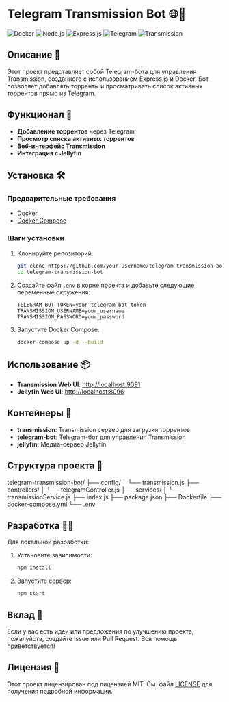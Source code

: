 # Telegram Transmission Bot 🌐🤖

![Docker](https://img.shields.io/badge/Docker-2496ED?style=for-the-badge&logo=docker&logoColor=white)
![Node.js](https://img.shields.io/badge/Node.js-339933?style=for-the-badge&logo=nodedotjs&logoColor=white)
![Express.js](https://img.shields.io/badge/Express.js-000000?style=for-the-badge&logo=express&logoColor=white)
![Telegram](https://img.shields.io/badge/Telegram-26A5E4?style=for-the-badge&logo=telegram&logoColor=white)
![Transmission](https://img.shields.io/badge/Transmission-DC482A?style=for-the-badge&logo=transmission&logoColor=white)

## Описание 📜

Этот проект представляет собой Telegram-бота для управления Transmission, созданного с использованием Express.js и Docker. Бот позволяет добавлять торренты и просматривать список активных торрентов прямо из Telegram.

## Функционал 🚀

- **Добавление торрентов** через Telegram
- **Просмотр списка активных торрентов**
- **Веб-интерфейс Transmission**
- **Интеграция с Jellyfin**

## Установка 🛠️

### Предварительные требования

- [Docker](https://www.docker.com/get-started)
- [Docker Compose](https://docs.docker.com/compose/install/)

### Шаги установки

1. Клонируйте репозиторий:

    ```sh
    git clone https://github.com/your-username/telegram-transmission-bot.git
    cd telegram-transmission-bot
    ```

2. Создайте файл `.env` в корне проекта и добавьте следующие переменные окружения:

    ```env
    TELEGRAM_BOT_TOKEN=your_telegram_bot_token
    TRANSMISSION_USERNAME=your_username
    TRANSMISSION_PASSWORD=your_password
    ```

3. Запустите Docker Compose:

    ```sh
    docker-compose up -d --build
    ```

## Использование 📦

- **Transmission Web UI**: [http://localhost:9091](http://localhost:9091)
- **Jellyfin Web UI**: [http://localhost:8096](http://localhost:8096)

## Контейнеры 🐳

- **transmission**: Transmission сервер для загрузки торрентов
- **telegram-bot**: Telegram-бот для управления Transmission
- **jellyfin**: Медиа-сервер Jellyfin

## Структура проекта 📂

telegram-transmission-bot/
├── config/
│   └── transmission.js
├── controllers/
│   └── telegramController.js
├── services/
│   └── transmissionService.js
├── index.js
├── package.json
├── Dockerfile
├── docker-compose.yml
└── .env

## Разработка 🧑‍💻

Для локальной разработки:

1. Установите зависимости:

    ```sh
    npm install
    ```

2. Запустите сервер:

    ```sh
    npm start
    ```

## Вклад 👐

Если у вас есть идеи или предложения по улучшению проекта, пожалуйста, создайте Issue или Pull Request. Вся помощь приветствуется!

## Лицензия 📄

Этот проект лицензирован под лицензией MIT. См. файл [LICENSE](LICENSE) для получения подробной информации.
